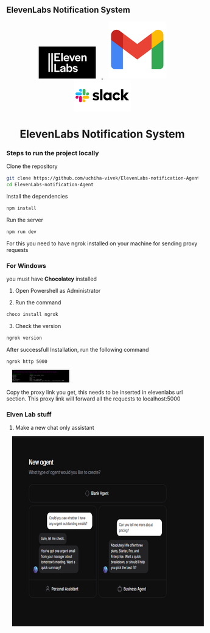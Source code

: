 ## ElevenLabs Notification System

<p align="center">
  <a href="https://www.allysolutions.ai">
    <img src="./assets/elevenlabs.png" width="150" alt="ally" style="margin: 0 15px;" />
  </a>
  <a href="https://www.allysolutions.ai">
    <img src="./assets/gmail.png" width="150" alt="ally" style="margin: 0 15px;" />
  </a>
  <a href="https://allysolutions.ai">
    <img src="./assets/slack.png" width="150" alt="ally" style="margin: 0 15px;" />
  </a>
</p>

<h1 align="center">
  ElevenLabs Notification System
</h1>



### Steps to run the project locally

Clone the repository
```bash
git clone https://github.com/uchiha-vivek/ElevenLabs-notification-Agent.git
cd ElevenLabs-notification-Agent
```

Install the dependencies
```bash
npm install
```

Run the server
```bash
npm run dev
```


For this you need to have ngrok installed on your machine for sending proxy requests

### For Windows

you must have **Chocolatey** installed

1. Open Powershell as Administrator

2. Run the command
```bash
choco install ngrok
```

3. Check the version
```bash
ngrok version
```

After successfull Installation, run the following command
```bash
ngrok http 5000
```
<a href="https://www.allysolutions.ai">
    <img src="./assets/ngrok.png" width="150" alt="ally" style="margin: 0 15px;" />
</a>

Copy the proxy link you get, this needs to be inserted in elevenlabs url section. This proxy link will forward all the requests to localhost:5000


### Elven Lab stuff

1. Make a new chat only assistant

<a href="https://www.allysolutions.ai">
    <img src="./assets/step1.png" width="550" height='500' alt="ally" style="margin: 0 15px;" />
</a>


